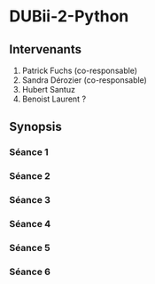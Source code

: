 # DUBii-2-Python

## Intervenants

1. Patrick Fuchs (co-responsable)
2. Sandra Dérozier (co-responsable)
3. Hubert Santuz
4. Benoist Laurent ?

## Synopsis

### Séance 1

### Séance 2

### Séance 3

### Séance 4

### Séance 5

### Séance 6
